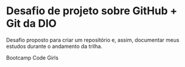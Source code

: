 # Desafio de projeto sobre GitHub + Git da DIO

Desafio proposto para criar um repositório e, assim, documentar meus estudos durante o andamento da trilha.

Bootcamp Code Girls
